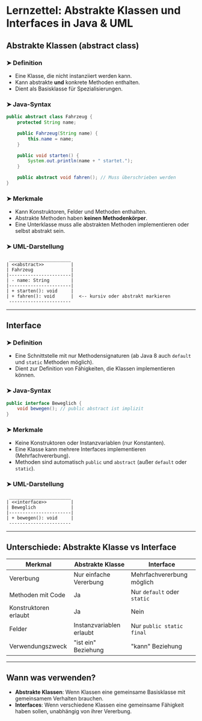 
# Lernzettel: Abstrakte Klassen und Interfaces in Java & UML

## Abstrakte Klassen (abstract class)

### ➤ Definition
- Eine Klasse, die nicht instanziiert werden kann.
- Kann abstrakte **und** konkrete Methoden enthalten.
- Dient als Basisklasse für Spezialisierungen.

### ➤ Java-Syntax
```java
public abstract class Fahrzeug {
    protected String name;

    public Fahrzeug(String name) {
        this.name = name;
    }

    public void starten() {
        System.out.println(name + " startet.");
    }

    public abstract void fahren(); // Muss überschrieben werden
}
```

### ➤ Merkmale
- Kann Konstruktoren, Felder und Methoden enthalten.
- Abstrakte Methoden haben **keinen Methodenkörper**.
- Eine Unterklasse muss alle abstrakten Methoden implementieren oder selbst abstrakt sein.

### ➤ UML-Darstellung
```plaintext
 _______________________
| <<abstract>>          |
| Fahrzeug              |
|-----------------------|
| - name: String        |
|-----------------------|
| + starten(): void     |
| + fahren(): void      |  <-- kursiv oder abstrakt markieren
 -----------------------
```

---

## Interface

### ➤ Definition
- Eine Schnittstelle mit nur Methodensignaturen (ab Java 8 auch `default` und `static` Methoden möglich).
- Dient zur Definition von Fähigkeiten, die Klassen implementieren können.

### ➤ Java-Syntax
```java
public interface Beweglich {
    void bewegen(); // public abstract ist implizit
}
```

### ➤ Merkmale
- Keine Konstruktoren oder Instanzvariablen (nur Konstanten).
- Eine Klasse kann mehrere Interfaces implementieren (Mehrfachvererbung).
- Methoden sind automatisch `public` und `abstract` (außer `default` oder `static`).

### ➤ UML-Darstellung
```plaintext
 _______________________
| <<interface>>         |
| Beweglich             |
|-----------------------|
| + bewegen(): void     |
 -----------------------
```

---

## Unterschiede: Abstrakte Klasse vs Interface

| Merkmal                  | Abstrakte Klasse         | Interface                 |
|--------------------------|--------------------------|---------------------------|
| Vererbung                | Nur einfache Vererbung   | Mehrfachvererbung möglich |
| Methoden mit Code        | Ja                       | Nur `default` oder `static` |
| Konstruktoren erlaubt    | Ja                       | Nein                      |
| Felder                   | Instanzvariablen erlaubt | Nur `public static final` |
| Verwendungszweck         | "ist ein" Beziehung      | "kann" Beziehung          |

---

## Wann was verwenden?
- **Abstrakte Klassen**: Wenn Klassen eine gemeinsame Basisklasse mit gemeinsamem Verhalten brauchen.
- **Interfaces**: Wenn verschiedene Klassen eine gemeinsame Fähigkeit haben sollen, unabhängig von ihrer Vererbung.
